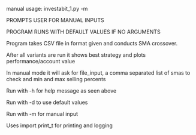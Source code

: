 manual usage: investabit_1.py -m

PROMPTS USER FOR MANUAL INPUTS

PROGRAM RUNS WITH DEFAULT VALUES IF NO ARGUMENTS



Program takes CSV file in format given and conducts SMA crossover. 

After all variants are run it shows best strategy and plots performance/account value

In manual mode it will ask for file_input, a comma separated list of smas to check and min and max selling percents



Run with -h for help message as seen above

Run with -d to use default values

Run with -m for manual input


Uses import print_t for printing and logging

